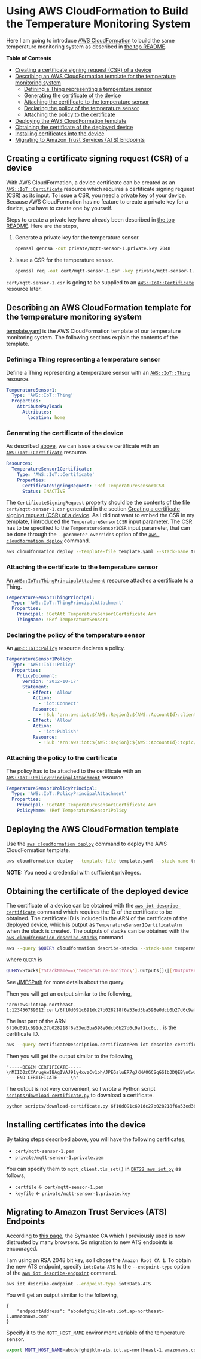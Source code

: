 # Using AWS CloudFormation to Build the Temperature Monitoring System

Here I am going to introduce [AWS CloudFormation](https://aws.amazon.com/cloudformation/) to build the same temperature monitoring system as described in [the top README](../README.md).

**Table of Contents**

<!-- TOC depthFrom:2 depthTo:6 withLinks:1 updateOnSave:1 orderedList:0 indent:ICAgIA== -->

- [Creating a certificate signing request (CSR) of a device](#creating-a-certificate-signing-request-csr-of-a-device)
- [Describing an AWS CloudFormation template for the temperature monitoring system](#describing-an-aws-cloudformation-template-for-the-temperature-monitoring-system)
    - [Defining a Thing representing a temperature sensor](#defining-a-thing-representing-a-temperature-sensor)
    - [Generating the certificate of the device](#generating-the-certificate-of-the-device)
    - [Attaching the certificate to the temperature sensor](#attaching-the-certificate-to-the-temperature-sensor)
    - [Declaring the policy of the temperature sensor](#declaring-the-policy-of-the-temperature-sensor)
    - [Attaching the policy to the certificate](#attaching-the-policy-to-the-certificate)
- [Deploying the AWS CloudFormation template](#deploying-the-aws-cloudformation-template)
- [Obtaining the certificate of the deployed device](#obtaining-the-certificate-of-the-deployed-device)
- [Installing certificates into the device](#installing-certificates-into-the-device)
- [Migrating to Amazon Trust Services (ATS) Endpoints](#migrating-to-amazon-trust-services-ats-endpoints)

<!-- /TOC -->

## Creating a certificate signing request (CSR) of a device

With AWS CloudFormation, a device certificate can be created as an [`AWS::IoT::Certificate`](https://docs.aws.amazon.com/AWSCloudFormation/latest/UserGuide/aws-resource-iot-certificate.html) resource which requires a certificate signing request (CSR) as its input.
To issue a CSR, you need a private key of your device.
Because AWS CloudFormation has no feature to create a private key for a device, you have to create one by yourself.

Steps to create a private key have already been described in [the top README](README.md#signing-client-certificates).
Here are the steps,

1. Generate a private key for the temperature sensor.

    ```bash
    openssl genrsa -out private/mqtt-sensor-1.private.key 2048
    ```

2. Issue a CSR for the temperature sensor.

    ```bash
    openssl req -out cert/mqtt-sensor-1.csr -key private/mqtt-sensor-1.private.key -new
    ```

`cert/mqtt-sensor-1.csr` is going to be supplied to an [`AWS::IoT::Certificate`](https://docs.aws.amazon.com/AWSCloudFormation/latest/UserGuide/aws-resource-iot-certificate.html) resource later.

## Describing an AWS CloudFormation template for the temperature monitoring system

[template.yaml](template.yaml) is the AWS CloudFormation template of our temperature monitoring system.
The following sections explain the contents of the template.

### Defining a Thing representing a temperature sensor

Define a Thing representing a temperature sensor with an [`AWS::IoT::Thing`](https://docs.aws.amazon.com/AWSCloudFormation/latest/UserGuide/aws-resource-iot-thing.html) resource.

```yaml
TemperatureSensor1:
  Type: 'AWS::IoT::Thing'
  Properties:
    AttributePayload:
      Attributes:
        location: home
```

### Generating the certificate of the device

As described [above](#creating-a-certificate-signing-request-csr-of-a-device), we can issue a device certificate with an [`AWS::Iot::Certificate`](https://docs.aws.amazon.com/AWSCloudFormation/latest/UserGuide/aws-resource-iot-certificate.html) resource.

```yaml
Resources:
  TemperatureSensor1Certificate:
    Type: 'AWS::IoT::Certificate'
    Properties:
      CertificateSigningRequest: !Ref TemperatureSensor1CSR
      Status: INACTIVE
```

The `CertificateSigningRequest` property should be the contents of the file `cert/mqtt-sensor-1.csr` generated in the section [Creating a certificate signing request (CSR) of a device](#creating-a-certificate-signing-request-csr-of-a-device).
As I did not want to embed the CSR in my template, I introduced the `TemperatureSensor1CSR` input parameter.
The CSR has to be specified to the `TemperatureSensor1CSR` input parameter, that can be done through the `--parameter-overrides` option of the [`aws cloudformation deploy`](https://docs.aws.amazon.com/cli/latest/reference/cloudformation/deploy/index.html) command.

```bash
aws cloudformation deploy --template-file template.yaml --stack-name temperature-monitor --parameter-overrides "TemperatureSensor1CSR=`cat cert/mqtt-sensor-1.csr`"
```

### Attaching the certificate to the temperature sensor

An [`AWS::IoT::ThingPrincipalAttachment`](https://docs.aws.amazon.com/AWSCloudFormation/latest/UserGuide/aws-resource-iot-thingprincipalattachment.html) resource attaches a certificate to a Thing.

```yaml
TemperatureSensor1ThingPrincipal:
  Type: 'AWS::IoT::ThingPrincipalAttachment'
  Properties:
    Principal: !GetAtt TemperatureSensor1Certificate.Arn
    ThingName: !Ref TemperatureSensor1
```

### Declaring the policy of the temperature sensor

An [`AWS::IoT::Policy`](https://docs.aws.amazon.com/AWSCloudFormation/latest/UserGuide/aws-resource-iot-policy.html) resource declares a policy.

```yaml
TemperatureSensor1Policy:
  Type: 'AWS::IoT::Policy'
  Properties:
    PolicyDocument:
      Version: '2012-10-17'
      Statement:
        - Effect: 'Allow'
          Action:
            - 'iot:Connect'
          Resource:
            - !Sub 'arn:aws:iot:${AWS::Region}:${AWS::AccountId}:client/*'
        - Effect: 'Allow'
          Action:
            - 'iot:Publish'
          Resource:
            - !Sub 'arn:aws:iot:${AWS::Region}:${AWS::AccountId}:topic/home/temperature-and-humidity'
```

### Attaching the policy to the certificate

The policy has to be attached to the certificate with an [`AWS::IoT::PolicyPrincipalAttachment`](https://docs.aws.amazon.com/AWSCloudFormation/latest/UserGuide/aws-resource-iot-policyprincipalattachment.html) resource.

```yaml
TemperatureSensor1PolicyPrincipal:
  Type: 'AWS::IoT::PolicyPrincipalAttachment'
  Properties:
    Principal: !GetAtt TemperatureSensor1Certificate.Arn
    PolicyName: !Ref TemperatureSensor1Policy
```

## Deploying the AWS CloudFormation template

Use the [`aws cloudformation deploy`](https://docs.aws.amazon.com/cli/latest/reference/cloudformation/deploy/index.html) command to deploy the AWS CloudFormation template.

```bash
aws cloudformation deploy --template-file template.yaml --stack-name temperature-monitor --parameter-overrides "TemperatureSensor1CSR=`cat cert/mqtt-sensor-1.csr`"
```

**NOTE:** You need a credential with sufficient privileges.

## Obtaining the certificate of the deployed device

The certificate of a device can be obtained with the [`aws iot describe-certificate`](https://docs.aws.amazon.com/cli/latest/reference/iot/delete-certificate.html) command which requires the ID of the certificate to be obtained.
The certificate ID is included in the ARN of the certificate of the deployed device, which is output as `TemperatureSensor1CertificateArn` when the stack is created.
The outputs of stacks can be obtained with the [`aws cloudformation describe-stacks`](https://docs.aws.amazon.com/cli/latest/reference/cloudformation/describe-stacks.html) command.

```bash
aws --query $QUERY cloudformation describe-stacks --stack-name temperature-monitor
```

where `QUERY` is

```bash
QUERY=Stacks[?StackName==\'temperature-monitor\'].Outputs[]\|[?OutputKey==\'TemperatureSensor1CertificateArn\'].OutputValue\|[0]
```

See [JMESPath](http://jmespath.org) for more details about the query.

Then you will get an output similar to the following,

```
"arn:aws:iot:ap-northeast-1:123456789012:cert/6f10d091c691dc27b028218f6a53ed3ba598e0dcb0b27d6c9af1cc6c.."
```

The last part of the ARN `6f10d091c691dc27b028218f6a53ed3ba598e0dcb0b27d6c9af1cc6c..` is the certificate ID.

```bash
aws --query certificateDescription.certificatePem iot describe-certificate --certificate-id 6f10d091c691dc27b028218f6a53ed3ba598e0dcb0b27d6c9af1cc6c..
```

Then you will get the output similar to the following,

```
"-----BEGIN CERTIFICATE-----\nMIID0zCCArugAwIBAgIVAJ91y4xvzCv1oh/JPEGsluER7gJKMA0GCSqGSIb3DQEB\nCwUAME0xSzBJBgNVBAsMQkFtYXpvbiBXZWIgU2VydmljZXMgTz1BbWF6b24uY29t\nIEluYy4gTD1TZWF0dGxlIFNUPVdhc2hpbmd0b24gQz1VUzAeFw0xOTAyMTExNTU4\nMDBaFw00OTEyMzEyMzU5NTlaMIGWMQswCQYDVQQGEwJKUDERMA8GA1UECAwIS2Fu\nYWdhd2ExDzANBgNVBAcMBkF0c3VnaTEOMAwGA1UECgwFRW1vdG8xFDASBgNVBAsM\nC01RVFQgU2Vuc29yMRowGAYDVQQDDBFyYXNwYmVycnlwaS5sb2NhbDEhMB8GCSqG\nSIb3DQEJARYSa2lrdW9tYXhAZ21haWwuY29tMIIBIjANBgkqhkiG9w0BAQEFAAOC\nAQ8AMIIBCgKCAQEA4IZBqRyXOTen8kT2cKzqPCx2xZSB6+AreXL7t5St5p3E3U4I\n..-----END CERTIFICATE-----\n"
```

The output is not very convenient, so I wrote a Python script [`scripts/download-certificate.py`](scripts/download-certificate.py) to download a certificate.

```bash
python scripts/download-certificate.py 6f10d091c691dc27b028218f6a53ed3ba598e0dcb0b27d6c9af1cc6c.. > cert/mqtt-sensor-1.pem
```

## Installing certificates into the device

By taking steps described above, you will have the following certificates,
- `cert/mqtt-sensor-1.pem`
- `private/mqtt-sensor-1.private.pem`

You can specify them to `mqtt_client.tls_set()` in [`DHT22_aws_iot.py`](../src/DHT22_aws_iot.py) as follows,
- `certfile` &leftarrow; `cert/mqtt-sensor-1.pem`
- `keyfile` &leftarrow; `private/mqtt-sensor-1.private.key`

## Migrating to Amazon Trust Services (ATS) Endpoints

According to [this page](https://docs.aws.amazon.com/iot/latest/developerguide/managing-device-certs.html), the Symantec CA which I previously used is now distrusted by many browsers.
So migration to new ATS endpoints is encouraged.

I am using an RSA 2048 bit key, so I chose the `Amazon Root CA 1`.
To obtain the new ATS endpoint, specify `iot:Data-ATS` to the `--endpoint-type` option of the [`aws iot describe-endpoint`](https://docs.aws.amazon.com/cli/latest/reference/iot/describe-endpoint.html) command.

```bash
aws iot describe-endpoint --endpoint-type iot:Data-ATS
```

You will get an output similar to the following,

```
{
    "endpointAddress": "abcdefghijklm-ats.iot.ap-northeast-1.amazonaws.com"
}
```

Specify it to the `MQTT_HOST_NAME` environment variable of the temperature sensor.

```bash
export MQTT_HOST_NAME=abcdefghijklm-ats.iot.ap-northeast-1.amazonaws.com
```
